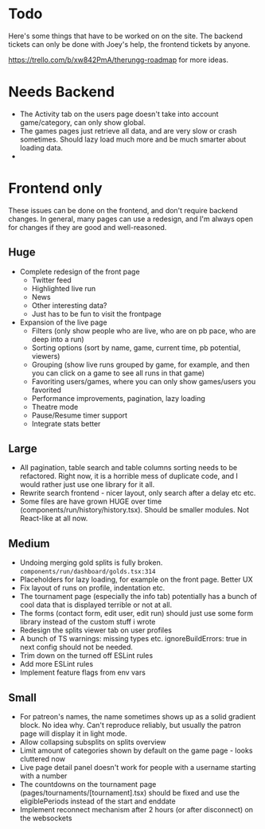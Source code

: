 # Todo

Here's some things that have to be worked on on the site. The backend tickets can only be done with Joey's help, the
frontend tickets by anyone.

https://trello.com/b/xw842PmA/therungg-roadmap for more ideas.

# Needs Backend

- The Activity tab on the users page doesn't take into account game/category, can only show global.
- The games pages just retrieve all data, and are very slow or crash sometimes. Should lazy load much more and be much
  smarter about loading data.
-

# Frontend only

These issues can be done on the frontend, and don't require backend changes. In general, many pages can use a redesign,
and I'm always open for changes if they are good and well-reasoned.

## Huge

- Complete redesign of the front page
    - Twitter feed
    - Highlighted live run
    - News
    - Other interesting data?
    - Just has to be fun to visit the frontpage
- Expansion of the live page
    - Filters (only show people who are live, who are on pb pace, who are deep into a run)
    - Sorting options (sort by name, game, current time, pb potential, viewers)
    - Grouping (show live runs grouped by game, for example, and then you can click on a game to see all runs in that
      game)
    - Favoriting users/games, where you can only show games/users you favorited
    - Performance improvements, pagination, lazy loading
    - Theatre mode
    - Pause/Resume timer support
    - Integrate stats better

## Large

- All pagination, table search and table columns sorting needs to be refactored. Right now, it is a horrible mess of
  duplicate code, and I would rather just use one library for it all.
- Rewrite search frontend - nicer layout, only search after a delay etc etc.
- Some files are have grown HUGE over time (components/run/history/history.tsx). Should be smaller modules. Not
  React-like at all now.

## Medium

- Undoing merging gold splits is fully broken. `components/run/dashboard/golds.tsx:314`
- Placeholders for lazy loading, for example on the front page. Better UX
- Fix layout of runs on profile, indentation etc.
- The tournament page (especially the info tab) potentially has a bunch of cool data that is displayed terrible or not
  at all.
- The forms (contact form, edit user, edit run) should just use some form library instead of the custom stuff i wrote
- Redesign the splits viewer tab on user profiles
- A bunch of TS warnings: missing types etc. ignoreBuildErrors: true in next config should not be needed.
- Trim down on the turned off ESLint rules
- Add more ESLint rules
- Implement feature flags from env vars

## Small

- For patreon's names, the name sometimes shows up as a solid gradient block. No idea why. Can't reproduce reliably, but
  usually the patron page will display it in light mode.
- Allow collapsing subsplits on splits overview
- Limit amount of categories shown by default on the game page - looks cluttered now
- Live page detail panel doesn't work for people with a username starting with a number
- The countdowns on the tournament page (pages/tournaments/[tournament].tsx) should be fixed and use the eligiblePeriods
  instead of the start and enddate
- Implement reconnect mechanism after 2 hours (or after disconnect) on the websockets
